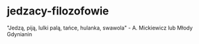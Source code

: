 # jedzacy-filozofowie
"Jedzą, piją, lulki palą, tańce, hulanka, swawola" - A. Mickiewicz lub Młody Gdynianin
